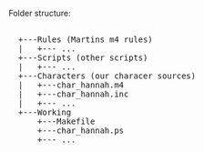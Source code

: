 
Folder structure:

<pre>
  <basis-dir>
  +---Rules (Martins m4 rules)
  |   +--- ...
  +---Scripts (other scripts)
  |   +--- ...
  +---Characters (our characer sources)
  |   +---char_hannah.m4
  |   +---char_hannah.inc
  |   +--- ...
  +---Working 
      +---Makefile
      +---char_hannah.ps
      +--- ...
</pre>

